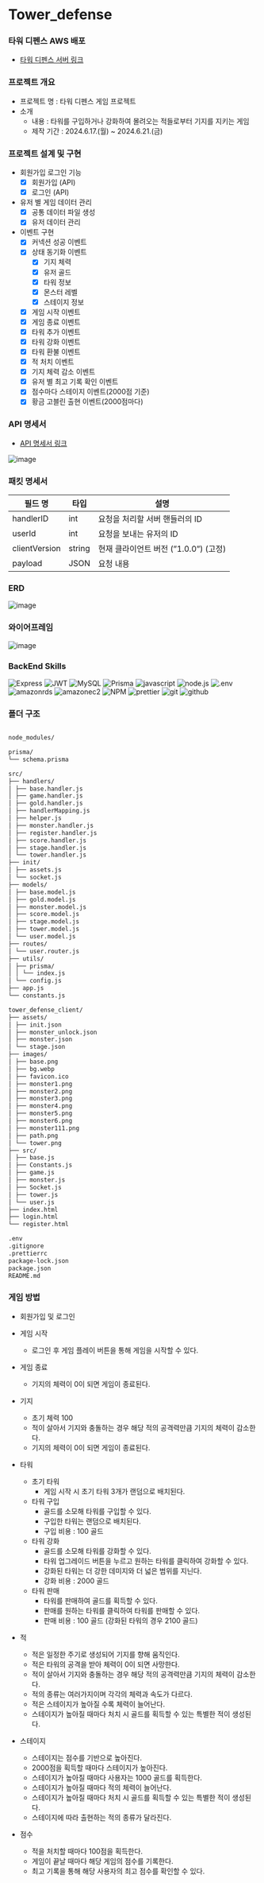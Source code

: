 # Tower_defense

### 타워 디펜스 AWS 배포

- [타워 디펜스 서버 링크]('추가필요')

### 프로젝트 개요

- 프로젝트 명 : 타워 디펜스 게임 프로젝트
- 소개
    - 내용 : 타워를 구입하거나 강화하여 몰려오는 적들로부터 기지를 지키는 게임
    - 제작 기간 : 2024.6.17.(월) ~ 2024.6.21.(금)

### 프로젝트 설계 및 구현

- 회원가입 로그인 기능
    - [x]  회원가입 (API)
    - [x]  로그인 (API)

- 유저 별 게임 데이터 관리
    - [x]  공통 데이터 파일 생성
    - [x]  유저 데이터 관리

- 이벤트 구현
    - [x]  커넥션 성공 이벤트
    - [x]  상태 동기화 이벤트
        - [x]  기지 체력
        - [x]  유저 골드
        - [x]  타워 정보
        - [x]  몬스터 레벨
        - [x]  스테이지 정보
    - [x]  게임 시작 이벤트
    - [x]  게임 종료 이벤트
    - [x]  타워 추가 이벤트
    - [x]  타워 강화 이벤트
    - [x]  타워 환불 이벤트
    - [x]  적 처치 이벤트
    - [x]  기지 체력 감소 이벤트
    - [x]  유저 별 최고 기록 확인 이벤트
    - [x]  점수마다 스테이지 이벤트(2000점 기준)
    - [x]  황금 고블린 출현 이벤트(2000점마다)

### API 명세서

- [API 명세서 링크](https://www.notion.so/teamsparta/24658d6f5c9247688a31b0aac1332ad2?v=c4bd7a1ddd674b41b1c0af8713bb1286&pvs=4)

![image](https://github.com/tmdwnsasa/Tower_defense/assets/84895591/489bbc94-5955-4ae1-af0f-3c402d0da6f3)

### 패킷 명세서

|필드 명 | 타입 | 설명 |
|-------|------|-------|
|handlerID|int|요청을 처리할 서버 핸들러의 ID|
|userId|int|요청을 보내는 유저의 ID|
|clientVersion|string|현재 클라이언트 버전 (”1.0.0”) (고정)|
|payload|JSON|요청 내용|



### ERD 

![image](https://github.com/tmdwnsasa/Tower_defense/assets/84895591/9bc31420-e345-43c2-9cb5-204277bcf9aa)


### 와이어프레임

![image](https://github.com/tmdwnsasa/Tower_defense/assets/84895591/e1e67e35-6f4a-410d-9630-cdd371c78423)


### BackEnd Skills

![Express](https://img.shields.io/badge/Express-000000?style=for-the-badge&logo=express&logoColor=white)
![JWT](https://img.shields.io/badge/JWT-000000?style=for-the-badge&logo=JSON%20web%20tokens&logoColor=white)
![MySQL](https://img.shields.io/badge/MySQL-4479A1?style=for-the-badge&logo=mysql&logoColor=white)
![Prisma](https://img.shields.io/badge/Prisma-2D3748?style=for-the-badge&logo=prisma&logoColor=white)
![javascript](https://img.shields.io/badge/javascript-F7DF1E?style=for-the-badge&logo=javascript&logoColor=black)
![node.js](https://img.shields.io/badge/node.js-5FA04E?style=for-the-badge&logo=node.js&logoColor=white)
![.env](https://img.shields.io/badge/.env-ECD53F?style=for-the-badge&logo=.env&logoColor=black)
![amazonrds](https://img.shields.io/badge/amazonrds-527FFF?style=for-the-badge&logo=amazonrds&logoColor=white)
![amazonec2](https://img.shields.io/badge/amazonec2-FF9900?style=for-the-badge&logo=amazonec2&logoColor=white)
![NPM](https://img.shields.io/badge/NPM-%23CB3837.svg?style=for-the-badge&logo=npm&logoColor=white)
![prettier](https://img.shields.io/badge/prettier-F7B93E?style=for-the-badge&logo=prettier&logoColor=black)
![git](https://img.shields.io/badge/git-F05032?style=for-the-badge&logo=git&logoColor=white)
![github](https://img.shields.io/badge/github-181717?style=for-the-badge&logo=github&logoColor=white)

### 폴더 구조

```markdown

node_modules/

prisma/
└── schema.prisma

src/
├── handlers/
│ ├── base.handler.js
│ ├── game.handler.js
│ ├── gold.handler.js
│ ├── handlerMapping.js
│ ├── helper.js
│ ├── monster.handler.js
│ ├── register.handler.js
│ ├── score.handler.js
│ ├── stage.handler.js
│ └── tower.handler.js
├── init/
│ ├── assets.js
│ └── socket.js
├── models/
│ ├── base.model.js
│ ├── gold.model.js
│ ├── monster.model.js
│ ├── score.model.js
│ ├── stage.model.js
│ ├── tower.model.js
│ └── user.model.js
├── routes/
│ └── user.router.js
├── utils/
│ ├── prisma/
│ │ └── index.js
│ └── config.js
├── app.js
└── constants.js

tower_defense_client/
├── assets/
│ ├── init.json
│ ├── monster_unlock.json
│ ├── monster.json
│ └── stage.json
├── images/
│ ├── base.png
│ ├── bg.webp
│ ├── favicon.ico
│ ├── monster1.png
│ ├── monster2.png
│ ├── monster3.png
│ ├── monster4.png
│ ├── monster5.png
│ ├── monster6.png
│ ├── monster111.png
│ ├── path.png
│ └── tower.png
├── src/
│ ├── base.js
│ ├── Constants.js
│ ├── game.js
│ ├── monster.js
│ ├── Socket.js
│ ├── tower.js
│ └── user.js
├── index.html
├── login.html
└── register.html

.env
.gitignore
.prettierrc
package-lock.json
package.json
README.md
```

### 게임 방법

- 회원가입 및 로그인

- 게임 시작
  - 로그인 후 게임 플레이 버튼을 통해 게임을 시작할 수 있다.
    
- 게임 종료
  - 기지의 체력이 0이 되면 게임이 종료된다.
    
- 기지
  - 초기 체력 100
  - 적이 살아서 기지와 충돌하는 경우 해당 적의 공격력만큼 기지의 체력이 감소한다.
  - 기지의 체력이 0이 되면 게임이 종료된다.
  
- 타워
  - 초기 타워
    - 게임 시작 시 초기 타워 3개가 랜덤으로 배치된다.
  - 타워 구입
    - 골드를 소모해 타워를 구입할 수 있다.
    - 구입한 타워는 랜덤으로 배치된다.
    - 구입 비용 : 100 골드
  - 타워 강화
    - 골드를 소모해 타워를 강화할 수 있다.
    - 타워 업그레이드 버튼을 누르고 원하는 타워를 클릭하여 강화할 수 있다.
    - 강화된 타워는 더 강한 데미지와 더 넓은 범위를 지닌다.
    - 강화 비용 : 2000 골드
  - 타워 판매
    - 타워를 판매하여 골드를 획득할 수 있다.
    - 판매를 원하는 타워를 클릭하여 타워를 판매할 수 있다.
    - 판매 비용 : 100 골드 (강화된 타워의 경우 2100 골드)

- 적
  - 적은 일정한 주기로 생성되어 기지를 향해 움직인다.
  - 적은 타워의 공격을 받아 체력이 0이 되면 사망한다.
  - 적이 살아서 기지와 충돌하는 경우 해당 적의 공격력만큼 기지의 체력이 감소한다.
  - 적의 종류는 여러가지이며 각각의 체력과 속도가 다르다.
  - 적은 스테이지가 높아질 수록 체력이 늘어난다.
  - 스테이지가 높아질 때마다 처치 시 골드를 획득할 수 있는 특별한 적이 생성된다.
 
- 스테이지
  - 스테이지는 점수를 기반으로 높아진다.
  - 2000점을 획득할 때마다 스테이지가 높아진다.
  - 스테이지가 높아질 때마다 사용자는 1000 골드를 획득한다.
  - 스테이지가 높아질 때마다 적의 체력이 늘어난다.
  - 스테이지가 높아질 때마다 처치 시 골드를 획득할 수 있는 특별한 적이 생성된다.
  - 스테이지에 따라 출현하는 적의 종류가 달라진다.
 
- 점수
  - 적을 처치할 때마다 100점을 획득한다.
  - 게임이 끝날 때마다 해당 게임의 점수를 기록한다.
  - 최고 기록을 통해 해당 사용자의 최고 점수를 확인할 수 있다.

